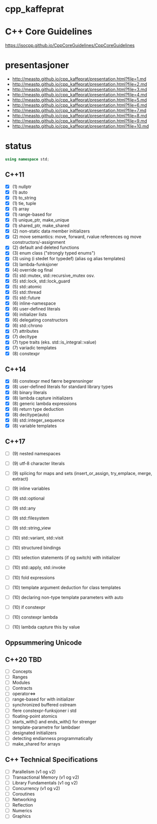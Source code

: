 # cpp_kaffeprat

# C++ Core Guidelines

https://isocpp.github.io/CppCoreGuidelines/CppCoreGuidelines

# presentasjoner

- http://meastp.github.io/cpp_kaffeprat/presentation.html?file=1.md
- http://meastp.github.io/cpp_kaffeprat/presentation.html?file=2.md
- http://meastp.github.io/cpp_kaffeprat/presentation.html?file=3.md
- http://meastp.github.io/cpp_kaffeprat/presentation.html?file=4.md
- http://meastp.github.io/cpp_kaffeprat/presentation.html?file=5.md
- http://meastp.github.io/cpp_kaffeprat/presentation.html?file=6.md
- http://meastp.github.io/cpp_kaffeprat/presentation.html?file=7.md
- http://meastp.github.io/cpp_kaffeprat/presentation.html?file=8.md
- http://meastp.github.io/cpp_kaffeprat/presentation.html?file=9.md
- http://meastp.github.io/cpp_kaffeprat/presentation.html?file=10.md

# status

```cpp
using namespace std;
```
## C++11
 - [x] (1) nullptr
 - [x] (1) auto
 - [x] (1) to_string
 - [x] (1) tie, tuple
 - [x] (1) array
 - [x] (1) range-based for
 - [x] (1) unique_ptr, make_unique
 - [x] (1) shared_ptr, make_shared
 - [x] (2) non-static data member initializers
 - [x] (2) move semantics: move, forward, rvalue references og move constructors/-assignment
 - [x] (2) default and deleted functions
 - [x] (3) enum class ("strongly typed enums")
 - [x] (3) using (i stedet for typedef) (alias og alias templates)
 - [x] (3) lambda-funksjoner
 - [x] (4) override og final
 - [x] (5) std::mutex, std::recursive_mutex osv.
 - [x] (5) std::lock, std::lock_guard
 - [x] (5) std::atomic
 - [x] (5) std::thread
 - [x] (5) std::future
 - [x] (6) inline-namespace
 - [x] (6) user-defined literals
 - [x] (6) initializer lists
 - [x] (6) delegating constructors
 - [x] (6) std::chrono
 - [x] (7) attributes
 - [x] (7) decltype
 - [x] (7) type traits (eks. std::is_integral<int>::value)
 - [x] (7) variadic templates
 - [x] (8) constexpr

## C++14
 - [x] (8) constexpr med færre begrensninger
 - [x] (8) user-defined literals for standard library types
 - [x] (8) binary literals
 - [x] (8) lambda capture initializers
 - [x] (8) generic lambda expressions
 - [x] (8) return type deduction
 - [x] (8) decltype(auto)
 - [x] (8) std::integer_sequence
 - [x] (8) variable templates

## C++17
 - [ ] (9) nested namespaces
 - [ ] (9) utf-8 character literals
 - [ ] (9) splicing for maps and sets (insert_or_assign, try_emplace, merge, extract)
 - [ ] (9) inline variables
 - [ ] (9) std::optional
 - [ ] (9) std::any
 - [ ] (9) std::filesystem
 - [ ] (9) std::string_view
 
 - [ ] (10) std::variant, std::visit
 - [ ] (10) structured bindings
 - [ ] (10) selection statements (if og switch) with initializer
 - [ ] (10) std::apply, std::invoke
 - [ ] (10) fold expressions
 - [ ] (10) template argument deduction for class templates
 - [ ] (10) declaring non-type template parameters with auto
 - [ ] (10) if constexpr
 - [ ] (10) constexpr lambda
 - [ ] (10) lambda capture this by value

## Oppsummering Unicode

## C++20 TBD
 - [ ] Concepts
 - [ ] Ranges
 - [ ] Modules
 - [ ] Contracts
 - [ ] operator<=>
 - [ ] range-based for with initializer
 - [ ] synchronized buffered ostream
 - [ ] flere constexpr-funksjoner i std
 - [ ] floating-point atomics
 - [ ] starts_with() and ends_with() for strenger
 - [ ] template-parametre for lambdaer
 - [ ] designated initializers
 - [ ] detecting endianness programmatically
 - [ ] make_shared for arrays

## C++ Technical Specifications
 - [ ] Parallelism (v1 og v2)
 - [ ] Transactional Memory (v1 og v2)
 - [ ] Library Fundamentals (v1 og v2)
 - [ ] Concurrency (v1 og v2)
 - [ ] Coroutines
 - [ ] Networking
 - [ ] Reflection
 - [ ] Numerics
 - [ ] Graphics

